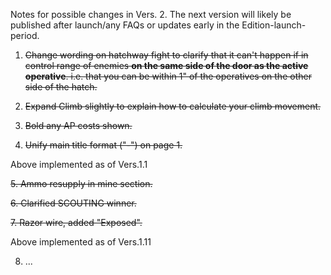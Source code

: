 Notes for possible changes in Vers. 2. The next version will likely be published after launch/any FAQs or updates early in the Edition-launch-period.

1. ~~Change wording on hatchway fight to clarify that it can't happen if in control range of enemies **on the same side of the door as the active operative**. i.e. that you can be within 1" of the operatives on the other side of the hatch.~~

2. ~~Expand Climb slightly to explain how to calculate your climb movement.~~

3. ~~Bold any AP costs shown.~~

4. ~~Unify main title format ("-") on page 1.~~

Above implemented as of Vers.1.1

~~5. Ammo resupply in mine section.~~

~~6. Clarified SCOUTING winner.~~

~~7. Razor wire, added "Exposed".~~

Above implemented as of Vers.1.11

8. ...
